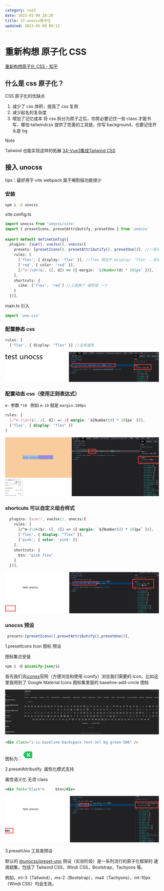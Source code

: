 ```yaml
---
category: vue3
date: 2023-01-09 18:28
title: 37-unocss原子化
updated: 2023-05-08 09:12
---
```


# 重新构想 原子化 CSS

[重新构想原子化 CSS - 知乎](https://zhuanlan.zhihu.com/p/425814828 "重新构想原子化CSS - 知乎")

## 什么是 css 原子化？

CSS 原子化的优缺点

1. 减少了 css 体积，提高了 css 复用
2. 减少起名的复杂度
3. 增加了记忆成本 将 css 拆分为原子之后，你势必要记住一些 class 才能书写，哪怕 tailwindcss 提供了完善的工具链，你写 background，也要记住开头是 bg

> [!NOTE]
> Tailwind 也能实现这样的拓展
> [34-Vue3集成Tailwind CSS](34-Vue3集成Tailwind-CSS.md) 

## 接入 unocss

tips：最好用于 vite webpack 属于阉割版功能很少

### 安装

```zsh
npm i -D unocss
```

vite.config.ts

```ts
import unocss from 'unocss/vite'
import { presetIcons, presetAttributify, presetUno } from 'unocss'

export default defineConfig({
  plugins: [vue(), vueJsx(), unocss({
    presets: [presetIcons(), presetAttributify(), presetUno()], //一些预设
    rules: [
      ['flex', { display: 'flex' }], //flex 相当于 display: 'flex' ，全局通用
      ['red', { color: 'red' }],
      [/^m-(\d+)$/, ([, d]) => ({ margin: `${Number(d) * 10}px` })],
    ],
    shortcuts: {
      cike: ['flex', 'red'] //上面两个 缩写成 一个
    }
  })],
```

main.ts 引入

```ts
import 'uno.css'
```

### 配置静态 css

```ts
rules: [
  ['flex', { display: "flex" }] //全局通用
```

![](./_images/image-2023-01-09_18-34-02-091-37-unocss原子化.png)

### 配置动态 css（使用正则表达式）

`m-` 参数 `*10 ` 例如 `m-10` 就是 `margin:100px`

```css
rules: [
  [/^m-(\d+)$/, ([, d]) => ({ margin: `${Number(d) * 10}px` })],
  ['flex', { display: "flex" }]
]
```

![](./_images/image-2023-01-09_18-35-55-205-37-unocss原子化.png)

### shortcuts 可以自定义组合样式

```css
  plugins: [vue(), vueJsx(), unocss({
    rules: [
      [/^m-(\d+)$/, ([, d]) => ({ margin: `${Number(d) * 10}px` })],
      ['flex', { display: "flex" }],
      ['pink', { color: 'pink' }]
    ],
    shortcuts: {
      btn: "pink flex"
    }
  })],
```

![](./_images/image-2023-01-09_18-36-27-867-37-unocss原子化.png)

### unocss 预设

```scss
 presets:[presetIcons(),presetAttributify(),presetUno()],
```

1.presetIcons Icon 图标 预设

图标集合安装

```css
npm i -D @iconify-json/ic
```

首先我们去[icones](https://icones.js.org/ "icones")官网（方便浏览和使用 iconify）浏览我们需要的 icon，比如这里我用到了 Google Material Icons 图标集里面的 baseline-add-circle 图标

![](./_images/image-2023-01-09_18-37-27-806-37-unocss原子化.png)

```html
<div class="i-ic-baseline-backspace text-3xl bg-green-500" />
```

图标为：
![](./_images/image-2023-01-09_20-15-12-654-37-unocss原子化.png)

2.presetAttributify  属性化模式支持

属性语义化 无须 class

```xml
<div font="black">     btn</div>
```

![](./_images/image-2023-01-09_18-38-23-959-37-unocss原子化.png)

3.presetUno 工具类预设

默认的 [@unocss/preset-uno](https://github.com/unocss/unocss/tree/main/packages/preset-uno) 预设（实验阶段）是一系列流行的原子化框架的 通用超集，包括了 Tailwind CSS，Windi CSS，Bootstrap，Tachyons 等。

例如，ml-3（Tailwind），ms-2（Bootstrap），ma4（Tachyons），mt-10px（Windi CSS）均会生效。